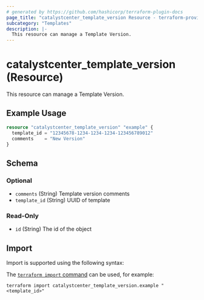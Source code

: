 ```yaml
---
# generated by https://github.com/hashicorp/terraform-plugin-docs
page_title: "catalystcenter_template_version Resource - terraform-provider-catalystcenter"
subcategory: "Templates"
description: |-
  This resource can manage a Template Version.
---
```


# catalystcenter_template_version (Resource)

This resource can manage a Template Version.

## Example Usage

```terraform
resource "catalystcenter_template_version" "example" {
  template_id = "12345678-1234-1234-1234-123456789012"
  comments    = "New Version"
}
```

<!-- schema generated by tfplugindocs -->
## Schema

### Optional

- `comments` (String) Template version comments
- `template_id` (String) UUID of template

### Read-Only

- `id` (String) The id of the object

## Import

Import is supported using the following syntax:

The [`terraform import` command](https://developer.hashicorp.com/terraform/cli/commands/import) can be used, for example:

```shell
terraform import catalystcenter_template_version.example "<template_id>"
```
